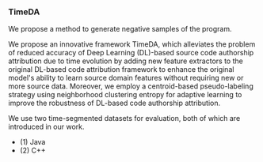 ### TimeDA

<!--
**TimeDA/TimeDA** is a ✨ _special_ ✨ repository because its `README.md` (this file) appears on your GitHub profile.

Here are some ideas to get you started:

- 🔭 I’m currently working on ...
- 🌱 I’m currently learning ...
- 👯 I’m looking to collaborate on ...
- 🤔 I’m looking for help with ...
- 💬 Ask me about ...
- 📫 How to reach me: ...
- 😄 Pronouns: ...
- ⚡ Fun fact: ...
-->
We propose a method to generate negative samples of the program.

We propose an innovative framework TimeDA, which alleviates the problem of reduced accuracy of Deep Learning (DL)-based source code authorship attribution due to time evolution by adding new feature extractors to the original DL-based code attribution framework to enhance the original model's ability to learn source domain features without requiring new or more source data. Moreover, we employ a centroid-based pseudo-labeling strategy using neighborhood clustering entropy for adaptive learning to improve the robustness of DL-based code authorship attribution.

We use two time-segmented datasets for evaluation, both of which are introduced in our work.
- (1) Java
- (2) C++
